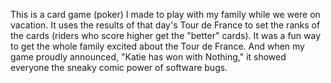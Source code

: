 This is a card game (poker) I made to play with my family while we were on vacation. It uses the results of that day's Tour de France to set the ranks of the cards (riders who score higher get the "better" cards). It was a fun way to get the whole family excited about the Tour de France. And when my game proudly announced, "Katie has won with Nothing," it showed everyone the sneaky comic power of software bugs.
